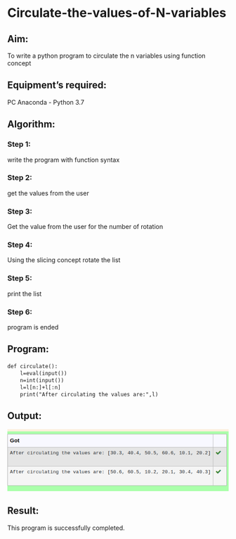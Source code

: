 # Circulate-the-values-of-N-variables
## Aim:
To write a python program to circulate the n variables using function concept
## Equipment’s required:
PC
Anaconda - Python 3.7
## Algorithm: 
### Step 1:
write the program with function syntax 
### Step 2: 
get the values from the user
### Step 3: 
Get the value from the user for the number of rotation
### Step 4: 
Using the slicing concept rotate the list

### Step 5: 
print the list
### Step 6: 
program is ended
## Program:
```
def circulate():
    l=eval(input())
    n=int(input())
    l=l[n:]+l[:n]
    print("After circulating the values are:",l)
```

## Output:
!['OUTPUT'](/circulate.png)

## Result:
This program is successfully completed.
